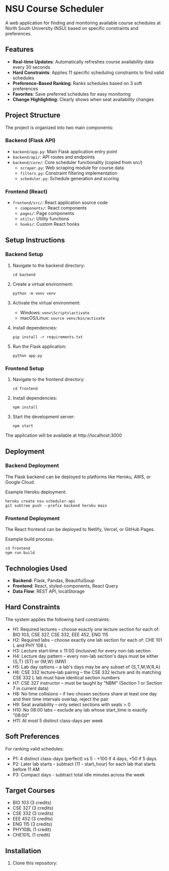 # NSU Course Scheduler

A web application for finding and monitoring available course schedules at North South University (NSU) based on specific constraints and preferences.

## Features

- **Real-time Updates**: Automatically refreshes course availability data every 30 seconds
- **Hard Constraints**: Applies 11 specific scheduling constraints to find valid schedules
- **Preference-Based Ranking**: Ranks schedules based on 3 soft preferences
- **Favorites**: Save preferred schedules for easy monitoring
- **Change Highlighting**: Clearly shows when seat availability changes

## Project Structure

The project is organized into two main components:

### Backend (Flask API)

- `backend/app.py`: Main Flask application entry point
- `backend/api/`: API routes and endpoints
- `backend/core/`: Core scheduler functionality (copied from src/)
  - `scraper.py`: Web scraping module for course data
  - `filters.py`: Constraint filtering implementation
  - `scheduler.py`: Schedule generation and scoring

### Frontend (React)

- `frontend/src/`: React application source code
  - `components/`: React components
  - `pages/`: Page components
  - `utils/`: Utility functions
  - `hooks/`: Custom React hooks

## Setup Instructions

### Backend Setup

1. Navigate to the backend directory:
   ```
   cd backend
   ```

2. Create a virtual environment:
   ```
   python -m venv venv
   ```

3. Activate the virtual environment:
   - Windows: `venv\Scripts\activate`
   - macOS/Linux: `source venv/bin/activate`

4. Install dependencies:
   ```
   pip install -r requirements.txt
   ```

5. Run the Flask application:
   ```
   python app.py
   ```

### Frontend Setup

1. Navigate to the frontend directory:
   ```
   cd frontend
   ```

2. Install dependencies:
   ```
   npm install
   ```

3. Start the development server:
   ```
   npm start
   ```

The application will be available at http://localhost:3000

## Deployment

### Backend Deployment

The Flask backend can be deployed to platforms like Heroku, AWS, or Google Cloud.

Example Heroku deployment:
```
heroku create nsu-scheduler-api
git subtree push --prefix backend heroku main
```

### Frontend Deployment

The React frontend can be deployed to Netlify, Vercel, or GitHub Pages.

Example build process:
```
cd frontend
npm run build
```

## Technologies Used

- **Backend**: Flask, Pandas, BeautifulSoup
- **Frontend**: React, styled-components, React Query
- **Data Flow**: REST API, localStorage

## Hard Constraints

The system applies the following hard constraints:

- H1: Required lectures – choose exactly one lecture section for each of: BIO 103, CSE 327, CSE 332, EEE 452, ENG 115
- H2: Required labs – choose exactly one lab section for each of: CHE 101 L and PHY 108 L
- H3: Lecture start‐time ≥ 11:00 (inclusive) for every non-lab section
- H4: Lecture day pattern – every non-lab section's days must be either {S,T} (ST) or {M,W} (MW)
- H5: Lab day options – a lab's days may be any subset of {S,T,M,W,R,A}
- H6: CSE 332 lecture–lab pairing – the CSE 332 lecture and its matching CSE 332 L lab must have identical section numbers
- H7: CSE 327 instructor – must be taught by "NBM" (Section 1 or Section 7 in current data)
- H8: No time collisions – if two chosen sections share at least one day and their time intervals overlap, reject the pair
- H9: Seat availability – only select sections with seats > 0
- H10: No 08:00 labs – exclude any lab whose start_time is exactly "08:00"
- H11: At most 5 distinct class-days per week

## Soft Preferences

For ranking valid schedules:
- P1: 4 distinct class-days (perfect) vs 5 - +100 if 4 days, +50 if 5 days
- P2: Later lab starts - subtract (11 - start_hour) for each lab that starts before 11 AM
- P3: Compact days - subtract total idle minutes across the week

## Target Courses

- BIO 103 (3 credits)
- CSE 327 (3 credits)
- CSE 332 (3 credits)
- EEE 452 (3 credits)
- ENG 115 (3 credits)
- PHY108L (1 credit)
- CHE101L (1 credit)

## Installation

1. Clone this repository:
   ```